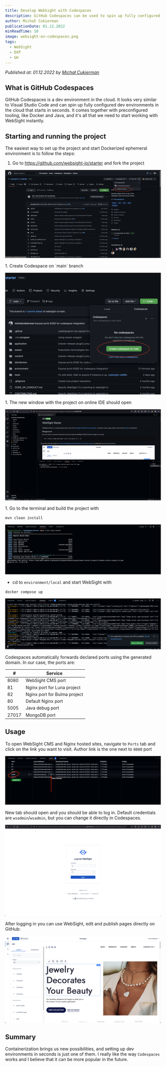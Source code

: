 ```yaml
---
title: Develop WebSight with Codespaces
description: GitHub Codespaces can be used to spin up fully configured dev environments in the cloud that start in seconds. It comes together with preconfigured tooling, like Docker and Java, and it's all what we need to start working with WebSight instantly.
author: Michał Cukierman
publicationDate: 01.12.2022
minReadTime: 10
image: websight-on-codespaces.png
tags:
  - WebSight
  - DXP
  - GH
---
```


*Published at: 01.12.2022 by [Michał Cukierman](https://github.com/michalcukierman)*

## What is GitHub Codespaces
GitHub Codespaces is a dev environment in the cloud. It looks very similar to Visual Studio Code and can spin up fully configured dev environments in the cloud that starts in seconds.
It comes together with preconfigured tooling, like Docker and Java, and it's all that we need to start working with WebSight instantly.

## Starting and running the project

The easiest way to set up the project and start Dockerized ephemeral environment is to follow the steps: 

 1. Go to https://github.com/websight-io/starter and fork the project
 <p align="center" width="100%">
     <img class="image--with-border" src="./fork-ws-starter.png" alt="Fork the CMS project">
 </p>
 1. Create Codespace on `main` branch
  <p align="center" width="100%">
      <img class="image--with-border" src="./create-codespace.png" alt="Create Codespace for the project">
  </p>
 1. The new window with the project on online IDE should open
  <p align="center" width="100%">
       <img class="image--with-border" src="./websight-on-codespaces.png" alt="Project on Codespaces">
  </p>
 1. Go to the terminal and build the project with

```
mvn clean install
```
 <p align="center" width="100%">
      <img class="image--with-border" src="./build-project-with-maven.png" alt="Build Codespace project">
 </p>

- cd to `environment/local` and start WebSight with

```
docker compose up
```
 <p align="center" width="100%">
      <img class="image--with-border" src="./start-docker-compose.png" alt="Start Docker Compose">
 </p>


Codespaces automatically forwards declared ports using the generated domain. In our case, the ports are:

| #    | Service               |
|------|------------------------------|
| 8080 | WebSight CMS port            |
| 81   | Nginx port for Luna project  |
| 82   | Nginx port for Bulma project |
| 80   | Default Nginx port           |
| 5005 | Java debug port              |
| 27017|MongoDB port                  |

 
 
## Usage

To open WebSight CMS and Nginx hosted sites, navigate to `Ports` tab and click on the link you want to visit.
Author link is the one next to `8080` port
 <p align="center" width="100%">
      <img class="image--with-border" src="./author-link.png" alt="Link to Author instance">
 </p>

New tab should open and you should be able to log in. Default credentials are `wsadmin`/`wsadmin`, but you can change it directly in Codespaces.
 <p align="center" width="100%">
      <img class="image--with-border" src="./login-page.png" alt="Login on the author">
 </p>

After logging in you can use WebSight, edit and publish pages directly on GitHub:
 <p align="center" width="100%">
      <img class="image--with-border" src="./page-editor.png" alt="Page editor">
 </p>


## Summary
Containerization brings us new possibilities, and setting up dev environments in seconds is just one of them.
I really like the way `Codespaces` works and I believe that it can be more popular in the future.